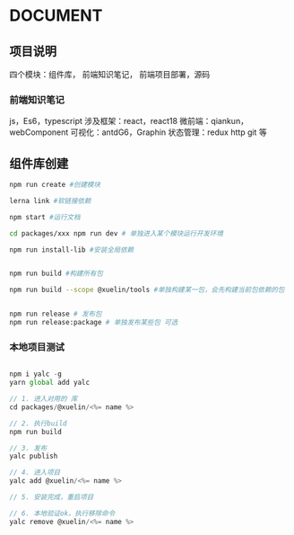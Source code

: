 # DOCUMENT

## 项目说明

四个模块：组件库， 前端知识笔记， 前端项目部署，源码

### 前端知识笔记

js，Es6，typescript
涉及框架：react，react18
微前端：qiankun， webComponent
可视化：antdG6，Graphin
状态管理：redux
http
git 等

## 组件库创建

```bash
npm run create #创建模块

lerna link #软链接依赖

npm start #运行文档

cd packages/xxx npm run dev # 单独进入某个模块运行开发环境

npm run install-lib #安装全局依赖


npm run build #构建所有包

npm run build --scope @xuelin/tools #单独构建某一包，会先构建当前包依赖的包


npm run release # 发布包
npm run release:package # 单独发布某些包 可选


```

### 本地项目测试

```js

npm i yalc -g
yarn global add yalc

// 1. 进入对用的 库
cd packages/@xuelin/<%= name %>

// 2. 执行build
npm run build

// 3. 发布
yalc publish

// 4. 进入项目
yalc add @xuelin/<%= name %>

// 5. 安装完成，重启项目

// 6. 本地验证ok，执行移除命令
yalc remove @xuelin/<%= name %>

```
